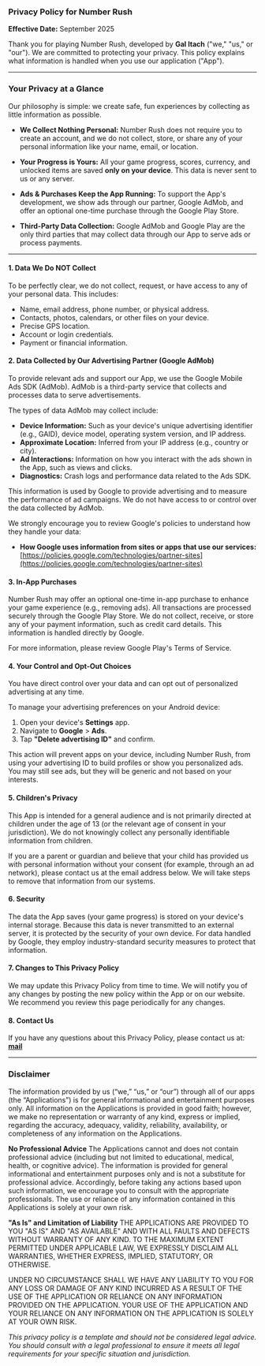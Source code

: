 ### **Privacy Policy for Number Rush**

**Effective Date:** September 2025

Thank you for playing Number Rush, developed by **Gal Itach** ("we," "us," or "our"). We are committed to protecting your privacy. This policy explains what information is handled when you use our application ("App").

---

### **Your Privacy at a Glance**

Our philosophy is simple: we create safe, fun experiences by collecting as little information as possible.

*   **We Collect Nothing Personal:** Number Rush does not require you to create an account, and we do not collect, store, or share any of your personal information like your name, email, or location.

*   **Your Progress is Yours:** All your game progress, scores, currency, and unlocked items are saved **only on your device**. This data is never sent to us or any server.

*   **Ads & Purchases Keep the App Running:** To support the App's development, we show ads through our partner, Google AdMob, and offer an optional one-time purchase through the Google Play Store.

*   **Third-Party Data Collection:** Google AdMob and Google Play are the only third parties that may collect data through our App to serve ads or process payments.

---

#### **1. Data We Do NOT Collect**

To be perfectly clear, we do not collect, request, or have access to any of your personal data. This includes:
*   Name, email address, phone number, or physical address.
*   Contacts, photos, calendars, or other files on your device.
*   Precise GPS location.
*   Account or login credentials.
*   Payment or financial information.

#### **2. Data Collected by Our Advertising Partner (Google AdMob)**

To provide relevant ads and support our App, we use the Google Mobile Ads SDK (AdMob). AdMob is a third-party service that collects and processes data to serve advertisements.

The types of data AdMob may collect include:

*   **Device Information:** Such as your device's unique advertising identifier (e.g., GAID), device model, operating system version, and IP address.
*   **Approximate Location:** Inferred from your IP address (e.g., country or city).
*   **Ad Interactions:** Information on how you interact with the ads shown in the App, such as views and clicks.
*   **Diagnostics:** Crash logs and performance data related to the Ads SDK.

This information is used by Google to provide advertising and to measure the performance of ad campaigns. We do not have access to or control over the data collected by AdMob.

We strongly encourage you to review Google's policies to understand how they handle your data:
*   **How Google uses information from sites or apps that use our services:** [https://policies.google.com/technologies/partner-sites](https://policies.google.com/technologies/partner-sites)

#### **3. In-App Purchases**

Number Rush may offer an optional one-time in-app purchase to enhance your game experience (e.g., removing ads). All transactions are processed securely through the Google Play Store. We do not collect, receive, or store any of your payment information, such as credit card details. This information is handled directly by Google.

For more information, please review Google Play's Terms of Service.

#### **4. Your Control and Opt-Out Choices**

You have direct control over your data and can opt out of personalized advertising at any time.

To manage your advertising preferences on your Android device:
1.  Open your device's **Settings** app.
2.  Navigate to **Google** > **Ads**.
3.  Tap **"Delete advertising ID"** and confirm.

This action will prevent apps on your device, including Number Rush, from using your advertising ID to build profiles or show you personalized ads. You may still see ads, but they will be generic and not based on your interests.

#### **5. Children's Privacy**

This App is intended for a general audience and is not primarily directed at children under the age of 13 (or the relevant age of consent in your jurisdiction). We do not knowingly collect any personally identifiable information from children.

If you are a parent or guardian and believe that your child has provided us with personal information without your consent (for example, through an ad network), please contact us at the email address below. We will take steps to remove that information from our systems.

#### **6. Security**

The data the App saves (your game progress) is stored on your device's internal storage. Because this data is never transmitted to an external server, it is protected by the security of your own device. For data handled by Google, they employ industry-standard security measures to protect that information.

#### **7. Changes to This Privacy Policy**

We may update this Privacy Policy from time to time. We will notify you of any changes by posting the new policy within the App or on our website. We recommend you review this page periodically for any changes.

#### **8. Contact Us**

If you have any questions about this Privacy Policy, please contact us at:
**[mail](mailto:itachgal+NumberRush@gmail.com)**

---

### **Disclaimer**

The information provided by us (“we,” “us,” or “our”) through all of our apps (the “Applications”) is for general informational and entertainment purposes only. All information on the Applications is provided in good faith; however, we make no representation or warranty of any kind, express or implied, regarding the accuracy, adequacy, validity, reliability, availability, or completeness of any information on the Applications.

**No Professional Advice**
The Applications cannot and does not contain professional advice (including but not limited to educational, medical, health, or cognitive advice). The information is provided for general informational and entertainment purposes only and is not a substitute for professional advice. Accordingly, before taking any actions based upon such information, we encourage you to consult with the appropriate professionals. The use or reliance of any information contained in this Applications is solely at your own risk.

**"As Is" and Limitation of Liability**
THE APPLICATIONS ARE PROVIDED TO YOU "AS IS" AND "AS AVAILABLE" AND WITH ALL FAULTS AND DEFECTS WITHOUT WARRANTY OF ANY KIND. TO THE MAXIMUM EXTENT PERMITTED UNDER APPLICABLE LAW, WE EXPRESSLY DISCLAIM ALL WARRANTIES, WHETHER EXPRESS, IMPLIED, STATUTORY, OR OTHERWISE.

UNDER NO CIRCUMSTANCE SHALL WE HAVE ANY LIABILITY TO YOU FOR ANY LOSS OR DAMAGE OF ANY KIND INCURRED AS A RESULT OF THE USE OF THE APPLICATION OR RELIANCE ON ANY INFORMATION PROVIDED ON THE APPLICATION. YOUR USE OF THE APPLICATION AND YOUR RELIANCE ON ANY INFORMATION ON THE APPLICATION IS SOLELY AT YOUR OWN RISK.

*This privacy policy is a template and should not be considered legal advice. You should consult with a legal professional to ensure it meets all legal requirements for your specific situation and jurisdiction.*
